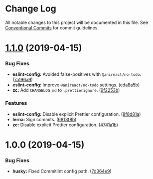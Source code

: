 # Change Log

All notable changes to this project will be documented in this file.
See [Conventional Commits](https://conventionalcommits.org) for commit guidelines.

# [1.1.0](https://github.com/anireact/zc/compare/v1.0.0...v1.1.0) (2019-04-15)


### Bug Fixes

* **eslint-config:** Avoided false-positives with `@anireact/no-todo`. ([7a196a9](https://github.com/anireact/zc/commit/7a196a9))
* **eslint-config:** Improve `@anireact/no-todo` settings. ([cda8a5b](https://github.com/anireact/zc/commit/cda8a5b))
* **zc:** Add `CHANGELOG.md` to `.prettierignore`. ([9f2253b](https://github.com/anireact/zc/commit/9f2253b))


### Features

* **eslint-config:** Disable explicit Prettier configuration. ([8f8d81a](https://github.com/anireact/zc/commit/8f8d81a))
* **lerna:** Sign commits. ([6813f8b](https://github.com/anireact/zc/commit/6813f8b))
* **zc:** Disable explicit Prettier configuration. ([4741a1b](https://github.com/anireact/zc/commit/4741a1b))





# 1.0.0 (2019-04-15)


### Bug Fixes

* **husky:** Fixed Commitlint config path. ([7d364e9](https://github.com/anireact/zc/commit/7d364e9))
